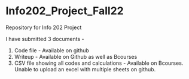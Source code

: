 # Info202_Project_Fall22
Repository for Info 202 Project 

I have submitted 3 documents -

1. Code file - Available on github
2. Writeup - Available on Github as well as Bcourses
3. CSV file showing all codes and calculations - Available on Bcourses. Unable to upload an excel with multiple sheets on github.
